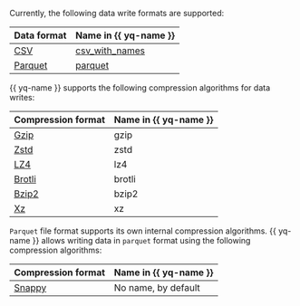 Currently, the following data write formats are supported:

|Data format|Name in {{ yq-name }}|
|--|--|
|[CSV](https://en.wikipedia.org/wiki/Comma-separated_values)|[csv_with_names](../sources-and-sinks/formats.md#csv_with_names)|
|[Parquet](https://en.wikipedia.org/wiki/Apache_Parquet)|[parquet](../sources-and-sinks/formats.md#parquet)|

{{ yq-name }} supports the following compression algorithms for data writes:

|Compression format|Name in {{ yq-name }}|
|--|--|
|[Gzip](https://en.wikipedia.org/wiki/Gzip)|gzip|
|[Zstd](https://en.wikipedia.org/wiki/Zstandard)|zstd|
|[LZ4](https://en.wikipedia.org/wiki/LZ4_(compression_algorithm))|lz4|
|[Brotli](https://en.wikipedia.org/wiki/Brotli)|brotli|
|[Bzip2](https://en.wikipedia.org/wiki/Bzip2)|bzip2|
|[Xz](https://en.wikipedia.org/wiki/Lempel–Ziv–Markov_chain_algorithm#xz_and_7z_formats)|xz|

`Parquet` file format supports its own internal compression algorithms. {{ yq-name }} allows writing data in `parquet` format using the following compression algorithms:

|Compression format|Name in {{ yq-name }}|
|--|--|
|[Snappy](https://en.wikipedia.org/wiki/Snappy_(compression))| No name, by default |